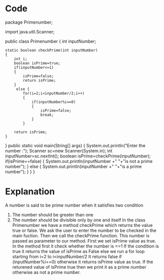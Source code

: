 # Code
package Primenumber;

import java.util.Scanner;

public class Primenumber {
	int inputNumber;

	static boolean checkPrime(int inputNumber)
	{
		int i;
		boolean isPrime=true;
		if(inputNumber<=1)
		{
			isPrime=false;
			return isPrime;
		}
		 else {
			for(i=2;i<inputNumber/2;i++)
			{
				if(inputNumber%i==0)
				{
					isPrime=false;
					break;
				}
			}
		
		return isPrime;
	}
}
 public static void main(String[] args)
 {
	System.out.println("Enter the number :");
	Scanner sc=new Scanner(System.in);
	int inputNumber=sc.nextInt();
	 boolean isPrime=checkPrime(inputNumber);
	 if(isPrime==false)
	 {
		 System.out.println(inputNumber +" "+"is not a prime number");
	 }
	 else {
		 System.out.println(inputNumber +" "+"is a prime number");
	 }
 }
}


# Explanation
A number is said to be prime number when it satisfies two condition
1. The number should be greater than one
2. The number should be divisible only by one and itself
In the class Primenumber we have a method checkPrime which returns the value true or false.
We ask the user to enter the number to be checked in the main fuction.
Then we call the checkPrime function.
This number is passed as parameter to our method.
First we set isPrime value as true.
In the method first it check whether the number is <=1
If the condition is true it returns the value of isPrime as False
else we run a for loop starting from i=2 to i<inputNumber/2
It returns false if (inputNumber%i==0) otherwise it returns isPrime value as true.
If the returened value of isPrime true then we print it as a prime number otherwise as not a prime number.
